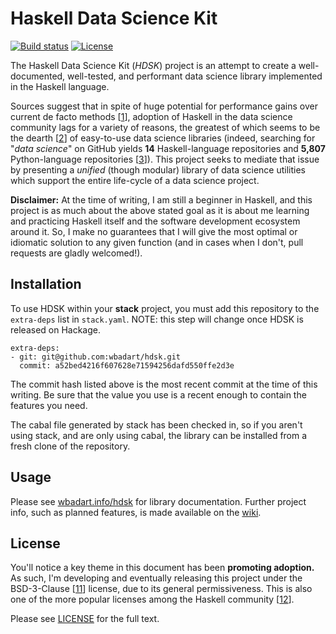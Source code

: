 # Haskell Data Science Kit

[![Build status][build status]](https://travis-ci.org/wbadart/hdsk)
[![License][license badge]][11]

The Haskell Data Science Kit (*HDSK*) project is an attempt to create a
well-documented, well-tested, and performant data science library implemented
in the Haskell language.

Sources suggest that in spite of huge potential for performance gains over
current de facto methods [[1]], adoption of Haskell in the data science
community lags for a variety of reasons, the greatest of which seems to be the
dearth [[2]] of easy-to-use data science libraries (indeed, searching for
"*data science*" on GitHub yields **14** Haskell-language repositories and
**5,807** Python-language repositories [[3]]). This project seeks to mediate
that issue by presenting a *unified* (though modular) library of data science
utilities which support the entire life-cycle of a data science project.

**Disclaimer:** At the time of writing, I am still a beginner in Haskell, and
this project is as much about the above stated goal as it is about me learning
and practicing Haskell itself and the software development ecosystem around it.
So, I make no guarantees that I will give the most optimal or idiomatic
solution to any given function (and in cases when I don't, pull requests are
gladly welcomed!).

[1]: https://izbicki.me/blog/hlearn-cross-validates-400x-faster-than-weka
[2]: https://www.linkedin.com/pulse/haskell-data-science-good-bad-ugly-tom-hutchins
[3]: https://github.com/search?q=data+science+language%3AHaskell&type=Repositories


## Installation

To use HDSK within your **stack** project, you must add this repository to the
`extra-deps` list in `stack.yaml`. NOTE: this step will change once HDSK is
released on Hackage.

    extra-deps:
    - git: git@github.com:wbadart/hdsk.git
      commit: a52bed4216f607628e71594256dafd550ffe2d3e

The commit hash listed above is the most recent commit at the time of this writing.
Be sure that the value you use is a recent enough to contain the features you
need.

The cabal file generated by stack has been checked in, so if you aren't using
stack, and are only using cabal, the library can be installed from a fresh clone
of the repository.


## Usage

Please see [wbadart.info/hdsk](https://wbadart.info/hdsk) for library documentation.
Further project info, such as planned features, is made available on the
[wiki](https://github.com/wbadart/hdsk/wiki).


## License

You'll notice a key theme in this document has been **promoting adoption.** As
such, I'm developing and eventually releasing this project under the
BSD-3-Clause [[11]] license, due to its general permissiveness. This is also
one of the more popular licenses among the Haskell community [[12]].

Please see [LICENSE](./LICENSE) for the full text.

[11]: https://opensource.org/licenses/BSD-3-Clause
[12]: https://wiki.haskell.org/How_to_write_a_Haskell_program

[build status]: https://img.shields.io/badge/license-BSD3-lightgrey.svg
[license badge]: https://img.shields.io/badge/license-BSD3-lightgrey.svg
